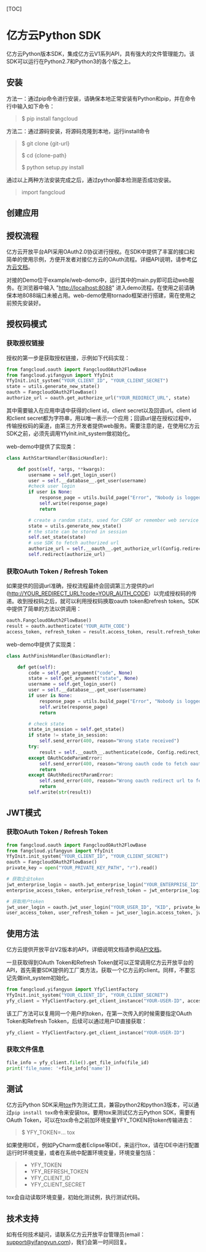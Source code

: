 [TOC]

# 亿方云Python SDK

亿方云Python版本SDK，集成亿方云V1系列API，具有强大的文件管理能力。该SDK可以运行在Python2.7和Python3的各个版之上。

## 安装

方法一：通过pip命令进行安装，请确保本地正常安装有Python和pip，并在命令行中输入如下命令：

> $ pip install fangcloud

方法二：通过源码安装，将源码克隆到本地，运行install命令

> $ git clone {git-url}
>
> $ cd {clone-path}
>
> $ python setup.py install

通过以上两种方法安装完成之后，通过python脚本检测是否成功安装。

> import fangcloud



## 创建应用

## 授权流程

亿方云开放平台API采用OAuth2.0协议进行授权。在SDK中提供了丰富的接口和简单的使用示例，方便开发者对接亿方云的OAuth流程。详细API说明，请参考[亿方云文档](https://open.fangcloud.com/wiki/#OAuth2)。

对接的Demo位于example/web-demo中，运行其中的main.py即可启动web服务。在浏览器中输入 "[http://localhost:8088](http://localhost:8088)" 进入demo流程。在使用之前请确保本地8088端口未被占用。web-demo使用tornado框架进行搭建，需在使用之前预先安装好。

## 授权码模式

### 获取授权链接

授权的第一步是获取授权链接，示例如下代码实现：

```python
from fangcloud.oauth import FangcloudOAuth2FlowBase
from fangcloud.yifangyun import YfyInit
YfyInit.init_system("YOUR_CLIENT_ID", "YOUR_CLIENT_SECRET")
state = utils.generate_new_state()
oauth = FangcloudOAuth2FlowBase()
authorize_url = oauth.get_authorize_url("YOUR_REDIRECT_URL", state)
```

其中需要输入在应用申请中获得的client id，client secret以及回调url。client id和client secret都为字符串，用以唯一表示一个应用；回调url是在授权过程中，传输授权码的渠道，由第三方开发者提供web服务。需要注意的是，在使用亿方云SDK之前，必须先调用YfyInit.init_system做初始化。

web-demo中提供了实现类：

```python
class AuthStartHandler(BasicHandler):

    def post(self, *args, **kwargs):
        username = self.get_login_user()
        user = self.__database__.get_user(username)
	    #check user login
        if user is None:
            response_page = utils.build_page("Error", "Nobody is logged in.")
            self.write(response_page)
            return

        # create a random stats, used for CSRF or remember web service current stats
        state = utils.generate_new_state()
        # the state can be stored in session
        self.set_state(state)
        # use SDK to fetch authorized url
        authorize_url = self.__oauth__.get_authorize_url(Config.redirect_url, state)
        self.redirect(authorize_url)
```

### 获取OAuth Token / Refresh Token

如果提供的回调url准确，授权流程最终会回调第三方提供的url ([http://YOUR_REDIRECT_URL?code=YOUR_AUTH_CODE](http://YOUR_REDIRECT_URL?code=YOUR_AUTH_CODE)）以完成授权码的传递。收到授权码之后，就可以利用授权码换取oauth token和refresh token。SDK中提供了简单的方法以供调用：

```python
oauth.FangcloudOAuth2FlowBase()
result = oauth.authenticate('YOUR_AUTH_CODE')
access_token, refresh_token = result.access_token, result.refresh_token
```

web-demo中提供了实现类：

```python
class AuthFinishHandler(BasicHandler):

    def get(self):
        code = self.get_argument("code", None)
        state = self.get_argument("state", None)
        username = self.get_login_user()
        user = self.__database__.get_user(username)
        if user is None:
            response_page = utils.build_page("Error", "Nobody is logged in.")
            self.write(response_page)
            return

        # check state
        state_in_session = self.get_state()
        if state != state_in_session:
            self.send_error(400, reason="Wrong state received")
        try:
            result = self.__oauth__.authenticate(code, Config.redirect_url)
        except OAuthCodeParamError:
            self.send_error(400, reason="Wrong oauth code to fetch oauth token")
            return
        except OAuthRedirectParamError:
            self.send_error(400, reason="Wrong oauth redirect url to fetch oauth")
            return
        self.write(str(result))
```

## JWT模式

### 获取OAuth Token / Refresh Token
```python
from fangcloud.oauth import FangcloudOAuth2FlowBase
from fangcloud.yifangyun import YfyInit
YfyInit.init_system("YOUR_CLIENT_ID", "YOUR_CLIENT_SECRET")
oauth = FangcloudOAuth2FlowBase()
private_key = open("YOUR_PRIVATE_KEY_PATH", "r").read()

# 获取企业token
jwt_enterprise_login = oauth.jwt_enterprise_login("YOUR_ENTERPRISE_ID", "KID", private_key)
enterprise_access_token, enterprise_refresh_token = jwt_enterprise_login.access_token, jwt_enterprise_login.refresh_token

# 获取用户token
jwt_user_login = oauth.jwt_user_login("YOUR_USER_ID", "KID", private_key)
user_access_token, user_refresh_token = jwt_user_login.access_token, jwt_user_login.refresh_token

```


## 使用方法

亿方云提供开放平台V2版本的API，详细说明文档请参阅[API文档](https://open.fangcloud.com/wiki/v2/#jie-kou-ren-zheng)。

一旦获取得到OAuth Token和Refresh Token就可以正常调用亿方云开放平台的API，首先需要SDK提供的工厂类方法，获取一个亿方云的client。同样，不要忘记先做init_system初始化。

```python
from fangcloud.yifangyun import YfyClientFactory
YfyInit.init_system("YOUR_CLIENT_ID", "YOUR_CLIENT_SECRET")
yfy_client = YfyClientFactory.get_client_instance("YOUR-USER-ID", access_token, refresh_token)
```

该工厂方法可以复用同一个用户的token，在第一次传入的时候需要指定OAuth Token和Refresh Tokken，后续可以通过用户ID直接获取：

```python
yfy_client = YfyClientFactory.get_client_instance("YOUR-USER-ID")
```

### 获取文件信息

```python
file_info = yfy_client.file().get_file_info(file_id)
print('file_name: '+file_info['name'])
```



## 测试

亿方云Python SDK采用[tox](https://tox.readthedocs.io/en/latest/)作为测试工具，兼容python2和python3版本，可以通过```pip install tox```命令来安装tox。要用tox来测试亿方云Python SDK，需要有OAuth Token，可以在tox命令之前加环境变量YFY_TOKEN将token传输进去：

> $ YFY_TOKEN=... tox

如果使用IDE，例如PyCharm或者Eclipse等IDE，来运行tox，请在IDE中进行配置运行时环境变量，或者在系统中配置环境变量，环境变量包括：

> * YFY_TOKEN
> * YFY_REFRESH_TOKEN
> * YFY_CLIENT_ID
> * YFY_CLIENT_SECRET

tox会自动读取环境变量，初始化测试例，执行测试代码。



## 技术支持

如有任何技术疑问，请联系亿方云开放平台管理员(email：[support@yifangyun.com](support@yifangyun.com))，我们会第一时间回复。